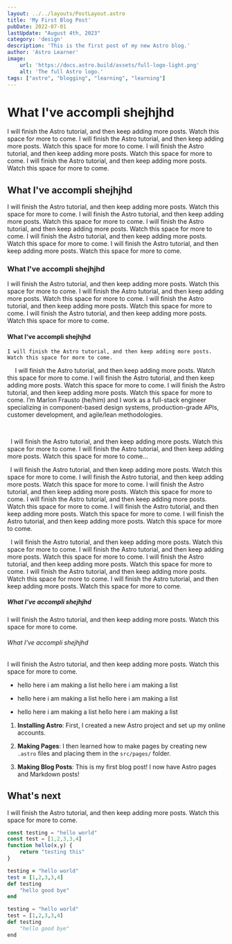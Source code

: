 ```yaml
---
layout: ../../layouts/PostLayout.astro
title: 'My First Blog Post'
pubDate: 2022-07-01
lastUpdate: "August 4th, 2023"
category: 'design'
description: 'This is the first post of my new Astro blog.'
author: 'Astro Learner'
image:
    url: 'https://docs.astro.build/assets/full-logo-light.png' 
    alt: 'The full Astro logo.'
tags: ["astro", "blogging", "learning", "learning"]
---
```

# What I've accompli shejhjhd
I will finish the Astro tutorial, and then keep adding more posts. Watch this space for more to come. I will finish the Astro tutorial, and then keep adding more posts. Watch this space for more to come. I will finish the Astro tutorial, and then keep adding more posts. Watch this space for more to come. I will finish the Astro tutorial, and then keep adding more posts. Watch this space for more to come.

## What I've accompli shejhjhd
I will finish the Astro tutorial, and then keep adding more posts. Watch this space for more to come. I will finish the Astro tutorial, and then keep adding more posts. Watch this space for more to come. I will finish the Astro tutorial, and then keep adding more posts. Watch this space for more to come. I will finish the Astro tutorial, and then keep adding more posts. Watch this space for more to come. I will finish the Astro tutorial, and then keep adding more posts. Watch this space for more to come.

### What I've accompli shejhjhd
I will finish the Astro tutorial, and then keep adding more posts. Watch this space for more to come. I will finish the Astro tutorial, and then keep adding more posts. Watch this space for more to come. I will finish the Astro tutorial, and then keep adding more posts. Watch this space for more to come. I will finish the Astro tutorial, and then keep adding more posts. Watch this space for more to come.

#### What I've accompli shejhjhd
    I will finish the Astro tutorial, and then keep adding more posts. Watch this space for more to come.

&emsp; I will finish the Astro tutorial, and then keep adding more posts.
Watch this space for more to come. I will finish the Astro tutorial, and then keep adding more posts.
Watch this space for more to come. I will finish the Astro tutorial, and then keep adding more posts. Watch this space for more to come.
I&#8217;m Marlon Frausto (he/him) and I work as a full-stack engineer specializing in component-based design systems, production-grade APIs, customer development, and agile/lean methodologies. 

<br>
<!---
your comment goes here
and here
-->

&nbsp; I will finish the Astro tutorial, and then keep adding more posts. Watch this space for more to come. I will finish the Astro tutorial, and then keep adding more posts. Watch this space for more to come...  

&ensp;I will finish the Astro tutorial, and then keep adding more posts. Watch this space for more to come. I will finish the Astro tutorial, and then keep adding more posts. Watch this space for more to come. I will finish the Astro tutorial, and then keep adding more posts. Watch this space for more to come. I will finish the Astro tutorial, and then keep adding more posts. Watch this space for more to come. I will finish the Astro tutorial, and then keep adding more posts. Watch this space for more to come. I will finish the Astro tutorial, and then keep adding more posts. Watch this space for more to come.  

&nbsp; I will finish the Astro tutorial, and then keep adding more posts. Watch this space for more to come.
I will finish the Astro tutorial, and then keep adding more posts. Watch this space for more to come.
I will finish the Astro tutorial, and then keep adding more posts. Watch this space for more to come.
I will finish the Astro tutorial, and then keep adding more posts. Watch this space for more to come.
I will finish the Astro tutorial, and then keep adding more posts. Watch this space for more to come.
##### What I've accompli shejhjhd
I will finish the Astro tutorial, and then keep adding more posts. Watch this space for more to come.
###### What I've accompli shejhjhd
I will finish the Astro tutorial, and then keep adding more posts. Watch this space for more to come.

- hello here i am making a list hello here i am making a list

- hello here i am making a list hello here i am making a list

- hello here i am making a list hello here i am making a list

1. **Installing Astro**: First, I created a new Astro project and set up my online accounts.

2. **Making Pages**: I then learned how to make pages by creating new `.astro` files and placing them in the `src/pages/` folder.

3. **Making Blog Posts**: This is my first blog post! I now have Astro pages and Markdown posts!

## What's next

I will finish the Astro tutorial, and then keep adding more posts. Watch this space for more to come.

``` javascript
const testing = "hello world"
const test = [1,2,3,3,4]
function hello(x,y) {
    return "testing this"
}
```

``` ruby
testing = "hello world"
test = [1,2,3,3,4]
def testing
    "hello good bye"
end
```

``` python
testing = "hello world"
test = [1,2,3,3,4]
def testing
    "hello good bye"
end
```